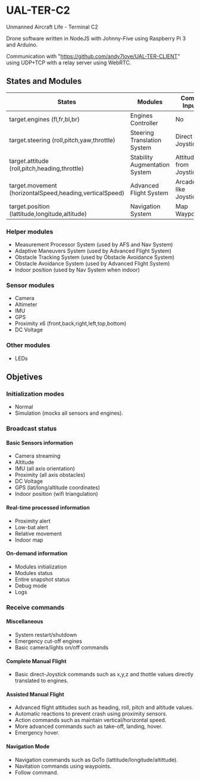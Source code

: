 # UAL-TER-C2
Unmanned Aircraft Life - Terminal C2

Drone software written in NodeJS with Johnny-Five using Raspberry Pi 3 and Arduino.

Communication with "https://github.com/andy7love/UAL-TER-CLIENT" using UDP+TCP with a relay server using WebRTC.

## States and Modules
States | Modules | Comm Input
------ | ------- | ----------
target.engines (fl,fr,bl,br) | Engines Controller | No
target.steering (roll,pitch,yaw,throttle) | Steering Translation System | Direct Joystick
target.attitude (roll,pitch,heading,throttle) | Stability Augmentation System | Attitude from Joystick
target.movement (horizontalSpeed,heading,verticalSpeed) | Advanced Flight System | Arcade like Joystick
target.position (lattitude,longitude,altitude) | Navigation System | Map Waypoints

### Helper modules
+ Measurement Processor System (used by AFS and Nav System)
+ Adaptive Maneuvers System (used by Advanced Flight System)
+ Obstacle Tracking System (used by Obstacle Avoidance System)
+ Obstacle Avoidance System (used by Advanced Flight System)
+ Indoor position (used by Nav System when indoor)

### Sensor modules
+ Camera
+ Altimeter
+ IMU
+ GPS
+ Proximity x6 (front,back,right,left,top,bottom)
+ DC Voltage

### Other modules
+ LEDs

## Objetives 

### Initialization modes
+ Normal
+ Simulation (mocks all sensors and engines).

### Broadcast status
#### Basic Sensors information
+ Camera streaming
+ Altitude
+ IMU (all axis orientation)
+ Proximity (all axis obstacles)
+ DC Voltage
+ GPS (lat/long/altitude coordinates)
+ Indoor position (wifi triangulation)

#### Real-time processed information
+ Proximity alert
+ Low-bat alert
+ Relative movement
+ Indoor map

#### On-demand information
+ Modules initialization
+ Modules status
+ Entire snapshot status
+ Debug mode
+ Logs

### Receive commands
#### Miscellaneous
+ System restart/shutdown
+ Emergency cut-off engines
+ Basic camera/lights on/off commands

#### Complete Manual Flight
+ Basic direct-Joystick commands such as x,y,z and thottle values directly translated to engines.

#### Assisted Manual Flight
+ Advanced flight attitudes such as heading, roll, pitch and altitude values.
+ Automatic reactions to prevent crash using proximity sensors.
+ Action commands such as maintain vertical/horizontal speed.
+ More advanced commands such as take-off, landing, hover.
+ Emergency hover.
 
#### Navigation Mode
+ Navigation commands such as GoTo (lattitude/longitude/altittude).
+ Navitation commands using waypoints.
+ Follow command.
